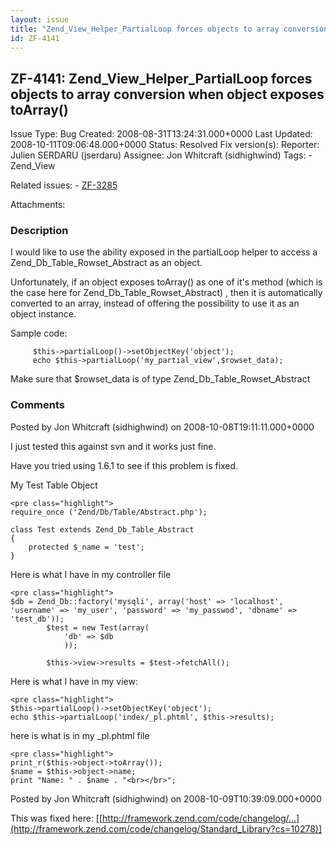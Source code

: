 ```yaml
---
layout: issue
title: "Zend_View_Helper_PartialLoop forces objects to array conversion when object exposes toArray()"
id: ZF-4141
---
```


ZF-4141: Zend\_View\_Helper\_PartialLoop forces objects to array conversion when object exposes toArray()
---------------------------------------------------------------------------------------------------------

 Issue Type: Bug Created: 2008-08-31T13:24:31.000+0000 Last Updated: 2008-10-11T09:06:48.000+0000 Status: Resolved Fix version(s): 
 Reporter:  Julien SERDARU (jserdaru)  Assignee:  Jon Whitcraft (sidhighwind)  Tags: - Zend\_View
 
 Related issues: - [ZF-3285](/issues/browse/ZF-3285)
 
 Attachments: 
### Description

I would like to use the ability exposed in the partialLoop helper to access a Zend\_Db\_Table\_Rowset\_Abstract as an object.

Unfortunately, if an object exposes toArray() as one of it's method (which is the case here for Zend\_Db\_Table\_Rowset\_Abstract) , then it is automatically converted to an array, instead of offering the possibility to use it as an object instance.

Sample code:

 
         $this->partialLoop()->setObjectKey('object');
         echo $this->partialLoop('my_partial_view',$rowset_data);


Make sure that $rowset\_data is of type Zend\_Db\_Table\_Rowset\_Abstract

 

 

### Comments

Posted by Jon Whitcraft (sidhighwind) on 2008-10-08T19:11:11.000+0000

I just tested this against svn and it works just fine.

Have you tried using 1.6.1 to see if this problem is fixed.

My Test Table Object

 
    <pre class="highlight">
    require_once ('Zend/Db/Table/Abstract.php');
    
    class Test extends Zend_Db_Table_Abstract
    {
        protected $_name = 'test';
    }


Here is what I have in my controller file

 
    <pre class="highlight"> 
    $db = Zend_Db::factory('mysqli', array('host' => 'localhost', 'username' => 'my_user', 'password' => 'my_passwod', 'dbname' => 'test_db'));
            $test = new Test(array(
                'db' => $db
                ));
    
            $this->view->results = $test->fetchAll();


Here is what I have in my view:

 
    <pre class="highlight">
    $this->partialLoop()->setObjectKey('object');
    echo $this->partialLoop('index/_pl.phtml', $this->results);


here is what is in my \_pl.phtml file

 
    <pre class="highlight">
    print_r($this->object->toArray());
    $name = $this->object->name;
    print "Name: " . $name . "<br></br>";


 

 

Posted by Jon Whitcraft (sidhighwind) on 2008-10-09T10:39:09.000+0000

This was fixed here: [[http://framework.zend.com/code/changelog/…](http://framework.zend.com/code/changelog/Standard_Library?cs=10278)]

 

 